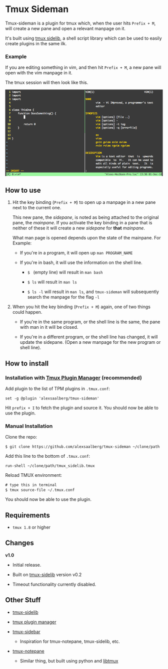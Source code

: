 # Tmux Sideman

Tmux-sideman is a plugin for tmux which, when the user hits `Prefix + M`, will create a new pane and open a relevant manpage on it.

It's built using [tmux sidelib](https://www.github.com/alexsaalberg/tmux-sidelib), a shell script library which can be used to easily create plugins in the same ilk.

### Example

If you are editing something in vim, and then hit `Prefix + M`, a new pane will open with the vim manpage in it.

The tmux session will then look like this.

![Example use screenshot](screen.png)

## How to use

1. Hit the key binding (`Prefix + M`) to open up a manpage in a new pane next to the current one.

   This new pane, the *sidepane*, is noted as being attached to the original pane, the *mainpane*. If you activate the key binding in a  pane that is neither of these it will create a new *sidepane* for **that** *mainpane*.
   
   What man page is opened depends upon the state of the mainpane. For Example:

    - If you're in a program, it will open up `man PROGRAM_NAME`
    
    - If you're in bash, it will use the information on the shell line.
      
      - `$ ` (empty line) will result in `man bash` 
      
      - `$ ls` will result in `man ls`
      
      - `$ ls -l` will result in `man ls`, and `tmux-sideman` will subsequently search the manpage for the flag `-l`
    
2. When you hit the key binding (`Prefix + M`) again, one of two things could happen.

   - If you're in the same program, or the shell line is the same, the pane with man in it will be closed.
   
   - If you're in a different program, or the shell line has changed, it will update the sidepane. (Open a new manpage for the new program or shell line).
   
## How to install

### Installation with [Tmux Plugin Manager](https://github.com/tmux-plugins/tpm) (recommended)

Add plugin to the list of TPM plugins in `.tmux.conf`:

    set -g @plugin 'alexsaalberg/tmux-sideman'

Hit `prefix + I` to fetch the plugin and source it. You should now be able to
use the plugin.

### Manual Installation

Clone the repo:

    $ git clone https://github.com/alexsaalberg/tmux-sideman ~/clone/path

Add this line to the bottom of `.tmux.conf`:

    run-shell ~/clone/path/tmux_sidelib.tmux

Reload TMUX environment:

    # type this in terminal
    $ tmux source-file ~/.tmux.conf

You should now be able to use the plugin.

## Requirements

- `tmux 1.8` or higher

## Changes

**v1.0**

- Initial release.

- Built on [tmux-sidelib](https://www.github.com/alexsaalberg/tmux-sidelib) version v0.2

- Timeout functionality currently disabled.

## Other Stuff

- [tmux-sidelib](https://www.github.com/alexsaalberg/tmux-sidelib)

- [tmux plugin manager](https://github.com/tmux-plugins/tpm)

- [tmux-sidebar](https://www.github.com/tmux-plugins/tmux-sidebar) 
    - Inspiration for tmux-notepane, tmux-sidelib, etc.
    
- [tmux-notepane](https://www.github.com/tmux-plugins/tmux-notepane) 
  - Similar thing, but built using python and [libtmux](https://github.com/tmux-python/libtmux)

